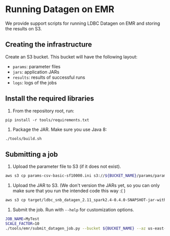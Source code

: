 # Running Datagen on EMR

We provide support scripts for running LDBC Datagen on EMR and storing the results
on S3.

## Creating the infrastructure
Create an S3 bucket. This bucket will have the following layout:

- `params`: parameter files
- `jars`: application JARs
- `results`: results of successful runs
- `logs`: logs of the jobs

## Install the required libraries

1. From the repository root, run:

```
pip install -r tools/requirements.txt
```

1. Package the JAR. Make sure you use Java 8:

```bash
./tools/build.sh
```
## Submitting a job

1. Upload the parameter file to S3 (if it does not exist).

```bash
aws s3 cp params-csv-basic-sf10000.ini s3://${BUCKET_NAME}/params/params-csv-basic-sf10000.ini
```

1. Upload the JAR to S3. (We don't version the JARs yet, so you can only make sure that you run the intended code this way :( ) 

```bash
aws s3 cp target/ldbc_snb_datagen_2.11_spark2.4-0.4.0-SNAPSHOT-jar-with-dependencies.jar s3://${BUCKET_NAME}/jars/ldbc_snb_datagen-0.4.0-SNAPSHOT-jar-with-dependencies.jar
```

1. Submit the job. Run with `--help` for customization options.

```bash
JOB_NAME=MyTest
SCALE_FACTOR=10
./tools/emr/submit_datagen_job.py --bucket ${BUCKET_NAME} --az us-east-2c ${JOB_NAME} ${SCALE_FACTOR} -- --format csv --mode raw
```
